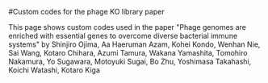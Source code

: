 #Custom codes for the phage KO library paper


This page shows custom codes used in the paper "Phage genomes are enriched with essential genes to overcome diverse bacterial immune systems" by Shinjiro Ojima, Aa Haeruman Azam, Kohei Kondo, Wenhan Nie, Sai Wang, Kotaro Chihara, Azumi Tamura, Wakana Yamashita, Tomohiro Nakamura, Yo Sugawara, Motoyuki Sugai, Bo Zhu, Yoshimasa Takahashi, Koichi Watashi, Kotaro Kiga
